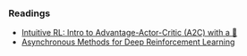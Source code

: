 ### Readings
- [Intuitive RL: Intro to Advantage-Actor-Critic (A2C) with a 🦊](https://medium.com/hackernoon/intuitive-rl-intro-to-advantage-actor-critic-a2c-4ff545978752)
- [Asynchronous Methods for Deep Reinforcement Learning](https://arxiv.org/abs/1602.01783v2)

